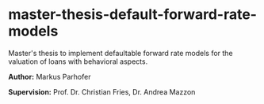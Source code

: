 # master-thesis-default-forward-rate-models
Master's thesis to implement defaultable forward rate models for the valuation of loans with behavioral aspects.

**Author:** Markus Parhofer

**Supervision:** Prof. Dr. Christian Fries, Dr. Andrea Mazzon
